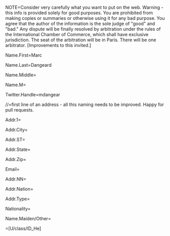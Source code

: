 NOTE=Consider very carefully what you want to put on the web.  Warning - this info is provided solely for good purposes. You are prohibited from making copies or summaries or otherwise using it for any bad purpose.  You agree that the author of the information is the sole judge of "good" and "bad."  Any dispute will be finally resolved by arbitration under the rules of the International Chamber of Commerce, which shall have exclusive jurisdiction.  The seat of the arbitration will be in Paris. There will be one arbitrator.  [Improvements to this invited.]

Name.First=Marc

Name.Last=Dangeard

Name.Middle=

Name.M=

Twitter.Handle=mdangear

//=first line of an address - all this naming needs to be improved.  Happy for pull requests.

Addr.1=

Addr.City=

Addr.ST=

Addr.State=

Addr.Zip=

Email=

Addr.NN=

Addr.Nation=

Addr.Type=

Nationality=

Name.Maiden/Other=

=[U/class/ID_He]

